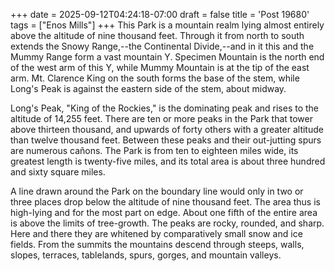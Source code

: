 +++
date = 2025-09-12T04:24:18-07:00
draft = false
title = 'Post 19680'
tags = ["Enos Mills"]
+++
This Park is a mountain realm lying almost entirely above the altitude of nine thousand feet. Through it from north to south extends the Snowy Range,--the Continental Divide,--and in it this and the Mummy Range form a vast mountain Y. Specimen Mountain is the north end of the west arm of this Y, while Mummy Mountain is at the tip of the east arm. Mt. Clarence King on the south forms the base of the stem, while Long's Peak is against the eastern side of the stem, about midway.

Long's Peak, "King of the Rockies," is the dominating peak and rises to the altitude of 14,255 feet. There are ten or more peaks in the Park that tower above thirteen thousand, and upwards of forty others with a greater altitude than twelve thousand feet. Between these peaks and their out-jutting spurs are numerous cañons. The Park is from ten to eighteen miles wide, its greatest length is twenty-five miles, and its total area is about three hundred and sixty square miles.

A line drawn around the Park on the boundary line would only in two or three places drop below the altitude of nine thousand feet. The area thus is high-lying and for the most part on edge. About one fifth of the entire area is above the limits of tree-growth. The peaks are rocky, rounded, and sharp. Here and there they are whitened by comparatively small snow and ice fields. From the summits the mountains descend through steeps, walls, slopes, terraces, tablelands, spurs, gorges, and mountain valleys.
